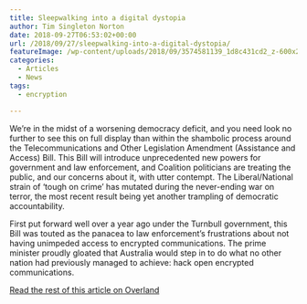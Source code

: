 ```yaml
---
title: Sleepwalking into a digital dystopia
author: Tim Singleton Norton
date: 2018-09-27T06:53:02+00:00
url: /2018/09/27/sleepwalking-into-a-digital-dystopia/
featureImage: /wp-content/uploads/2018/09/3574581139_1d8c431cd2_z-600x250-1.jpg
categories:
  - Articles
  - News
tags:
  - encryption

---
```

We’re in the midst of a worsening democracy deficit, and you need look no further to see this on full display than within the shambolic process around the Telecommunications and Other Legislation Amendment (Assistance and Access) Bill. This Bill will introduce unprecedented new powers for government and law enforcement, and Coalition politicians are treating the public, and our concerns about it, with utter contempt. The Liberal/National strain of ‘tough on crime’ has mutated during the never-ending war on terror, the most recent result being yet another trampling of democratic accountability.

First put forward well over a year ago under the Turnbull government, this Bill was touted as the panacea to law enforcement’s frustrations about not having unimpeded access to encrypted communications. The prime minister proudly gloated that Australia would step in to do what no other nation had previously managed to achieve: hack open encrypted communications.

[Read the rest of this article on Overland][1]

 [1]: https://overland.org.au/2018/09/sleepwalking-into-a-digital-dystopia/